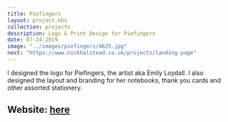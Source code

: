 ```yaml
---
title: Piefingers
layout: project.hbs
collection: projects
description: Logo & Print Design for Piefingers
date: 07-24-2019
image: "../images/piefingers/4625.jpg"
next: "https://www.nickhalstead.co.uk/projects/landing-page"
---
```

I designed the logo for Piefingers, the artist aka Emily Loydall. I also designed the layout and branding for her notebooks, thank you cards and other assorted stationery. 

## Website: [here](https://www.piefingers.net/)

